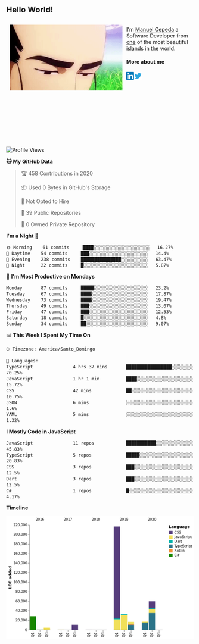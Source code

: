 <h2> Hello World!</h2>

<div style="display:inline-block">
  <img alt="Ah, I see you're a man of culture as well" align="left" width="60%" style="margin: 10px" src="https://raw.githubusercontent.com/mecm1993/mecm1993/master/assets/background.gif">

  I'm [Manuel Cepeda](https://manuelcepeda.dev) a Software Developer from [one](https://en.wikipedia.org/wiki/Dominican_Republic) of the most beautiful islands in the world.

  #### More about me

  <a href="https://www.linkedin.com/in/manuel-cepeda-0336a999/">
    <img align="left" alt="Manuel Cepeda | LinkedIn" width="21px" src="https://raw.githubusercontent.com/mecm1993/mecm1993/master/assets/linkedin.svg" />
  </a>
  <a href="https://twitter.com/mecm1993">
    <img align="left" alt="Manuel Cepeda | Twitter" width="21px" src="https://raw.githubusercontent.com/mecm1993/mecm1993/master/assets/twitter.svg" />
  </a>
  <br />
  <br />
  <br />
  <br />
  <br />
  <br />
  <br />
  <br />
  <br />
  <br />
  <br />
</div>

<!--START_SECTION:waka-->
![Profile Views](http://img.shields.io/badge/Profile%20Views-18-blue)

**🐱 My GitHub Data** 

> 🏆 458 Contributions in 2020
 > 
> 📦 Used 0 Bytes in GitHub's Storage 
 > 
> 🚫 Not Opted to Hire
 > 
> 📜 39 Public Repositories 
 > 
> 🔑 0 Owned Private Repository 
 > 
**I'm a Night 🦉** 

```text
🌞 Morning    61 commits     ████░░░░░░░░░░░░░░░░░░░░░   16.27% 
🌆 Daytime    54 commits     ███░░░░░░░░░░░░░░░░░░░░░░   14.4% 
🌃 Evening    238 commits    ███████████████░░░░░░░░░░   63.47% 
🌙 Night      22 commits     █░░░░░░░░░░░░░░░░░░░░░░░░   5.87%

```
📅 **I'm Most Productive on Mondays** 

```text
Monday       87 commits     █████░░░░░░░░░░░░░░░░░░░░   23.2% 
Tuesday      67 commits     ████░░░░░░░░░░░░░░░░░░░░░   17.87% 
Wednesday    73 commits     ████░░░░░░░░░░░░░░░░░░░░░   19.47% 
Thursday     49 commits     ███░░░░░░░░░░░░░░░░░░░░░░   13.07% 
Friday       47 commits     ███░░░░░░░░░░░░░░░░░░░░░░   12.53% 
Saturday     18 commits     █░░░░░░░░░░░░░░░░░░░░░░░░   4.8% 
Sunday       34 commits     ██░░░░░░░░░░░░░░░░░░░░░░░   9.07%

```


📊 **This Week I Spent My Time On** 

```text
⌚︎ Timezone: America/Santo_Domingo

💬 Languages: 
TypeScript               4 hrs 37 mins       █████████████████░░░░░░░░   70.25% 
JavaScript               1 hr 1 min          ████░░░░░░░░░░░░░░░░░░░░░   15.72% 
CSS                      42 mins             ██░░░░░░░░░░░░░░░░░░░░░░░   10.75% 
JSON                     6 mins              ░░░░░░░░░░░░░░░░░░░░░░░░░   1.6% 
YAML                     5 mins              ░░░░░░░░░░░░░░░░░░░░░░░░░   1.32%

```

**I Mostly Code in JavaScript** 

```text
JavaScript               11 repos            ███████████░░░░░░░░░░░░░░   45.83% 
TypeScript               5 repos             █████░░░░░░░░░░░░░░░░░░░░   20.83% 
CSS                      3 repos             ███░░░░░░░░░░░░░░░░░░░░░░   12.5% 
Dart                     3 repos             ███░░░░░░░░░░░░░░░░░░░░░░   12.5% 
C#                       1 repos             █░░░░░░░░░░░░░░░░░░░░░░░░   4.17%

```


**Timeline**

![Chart not found](https://github.com/mecm1993/mecm1993/blob/master/charts/bar_graph.png) 


<!--END_SECTION:waka-->